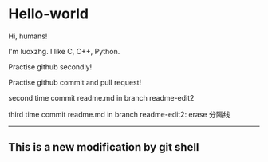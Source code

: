 # Hello-world

Hi, humans!

I'm luoxzhg. I like C, C++, Python.

Practise github secondly!

Practise github commit and pull request!

second time commit readme.md in branch readme-edit2

third time commit readme.md in branch readme-edit2: erase 分隔线

---
## This is a new modification by git shell

